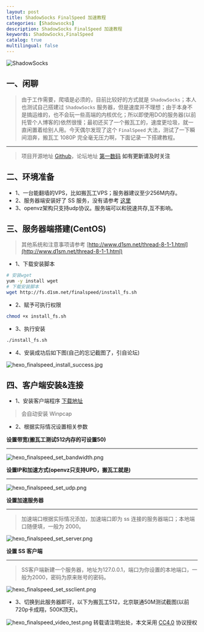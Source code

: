 ```yaml
---
layout: post
title: ShadowSocks FinalSpeed 加速教程
categories: [Shadowsocks]
description: ShadowSocks FinalSpeed 加速教程
keywords: ShadowSocks,FinalSpeed
catalog: true
multilingual: false
---
```


![ShadowSocks](https://mritd.oss.link/markdown/hexo_shadowsocks_logo.png)

## 一、闲聊

> 由于工作需要，爬墙是必须的，目前比较好的方式就是 `ShadowSocks`；本人也测试自己搭建过 `ShadowSocks` 服务器，但是速度并不理想；由于本身不是搞运维的，也不会玩一些高端的内核优化；所以即使用DO的服务器(以前托管个人博客的)依然很慢；最初还买了一个搬瓦工的，速度更垃圾，就一直闲置着给别人用。今天偶尔发现了这个 `FinalSpeed` 大法，测试了一下瞬间泪奔，搬瓦工 1080P 完全毫无压力啊，下面记录一下搭建教程。

---

> 项目开源地址 [Github](https://github.com/d1sm/finalspeed)，论坛地址 [第一数码](http://www.d1sm.net/)  **如有更新请及时关注**

<!--more-->

## 二、环境准备

- 1、一台能翻墙的VPS，比如搬瓦工VPS；服务器建议至少256M内存。
- 2、服务器端安装好了 SS 服务，没有请参考 [这里](http://mritd.me/2016/01/10/ShadowSocks-%E5%A4%9A%E7%94%A8%E6%88%B7%E7%89%88%E6%90%AD%E5%BB%BA%E6%95%99%E7%A8%8B/)
- 3、openvz架构只支持udp协议。服务端可以和锐速共存,互不影响。

## 三、服务器端搭建(CentOS)

> 其他系统和注意事项请参考 [http://www.d1sm.net/thread-8-1-1.html](http://www.d1sm.net/thread-8-1-1.html)

- 1、下载安装脚本

``` sh
# 安装wget
yum -y install wget
# 下载安装脚本
wget http://fs.d1sm.net/finalspeed/install_fs.sh
```

- 2、赋予可执行权限


``` sh
chmod +x install_fs.sh
```

- 3、执行安装

``` sh
./install_fs.sh
```

- 4、安装成功后如下图(自己的忘记截图了，引自论坛)

![hexo_finalspeed_install_success.jpg](https://mritd.oss.link/markdown/hexo_finalspeed_install_success.jpg)

## 四、客户端安装&连接

- 1、安装客户端程序 [下载地址](http://fs.d1sm.net/finalspeed/finalspeed_install1.0.exe)

> 会自动安装 Winpcap

- 2、根据实际情况设置相关参数

**设置带宽(搬瓦工测试512内存的可设置50)**

---

![hexo_finalspeed_set_bandwidth.png](https://mritd.oss.link/markdown/hexo_finalspeed_set_bandwidth.png)

**设置IP和加速方式(openvz只支持UPD，搬瓦工就是)**

---

![hexo_finalspeed_set_udp.png](https://mritd.oss.link/markdown/hexo_finalspeed_set_udp.png)

**设置加速服务器**

---

> 加速端口根据实际情况添加，加速端口即为 ss 连接的服务器端口；本地端口随便填，一般为 2000。

![hexo_finalspeed_set_server.png](https://mritd.oss.link/markdown/hexo_finalspeed_set_server.png)

**设置 SS 客户端**

---

> SS客户端新建一个服务器，地址为127.0.0.1，端口为你设置的本地端口，一般为2000，密码为原来账号的密码。

![hexo_finalspeed_set_ssclient.png](https://mritd.oss.link/markdown/hexo_finalspeed_set_ssclient.png)

- 3、切换到此服务器即可，以下为搬瓦工512，北京联通50M测试截图(以前720p卡成翔，500K顶天)。

![hexo_finalspeed_video_test.png](https://mritd.oss.link/markdown/hexo_finalspeed_video_test.png)
转载请注明出处，本文采用 [CC4.0](http://creativecommons.org/licenses/by-nc-nd/4.0/) 协议授权
